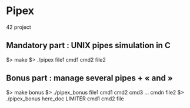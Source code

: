 # Pipex

42 project

## Mandatory part : UNIX pipes simulation in C
  $> make
  $> ./pipex file1 cmd1 cmd2 file2

## Bonus part : manage several pipes + « and »
  $> make bonus
  $> ./pipex_bonus  file1 cmd1 cmd2 cmd3 ... cmdn file2
  $> ./pipex_bonus  here_doc LIMITER cmd1 cmd2 file
